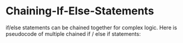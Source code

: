 # Chaining-If-Else-Statements

if/else statements can be chained together for complex logic.
Here is pseudocode of multiple chained if / else if statements:
